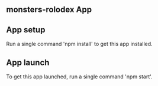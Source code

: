 ## monsters-rolodex App


## App setup
Run a single command 'npm install' to get this app installed.

## App launch
To get this app launched, run a single command 'npm start'.